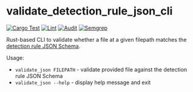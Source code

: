 # validate_detection_rule_json_cli

[![Cargo Test](https://github.com/msayson/validate_detection_rule_json_cli/actions/workflows/test.yaml/badge.svg?branch=main)](https://github.com/msayson/validate_detection_rule_json_cli/actions/workflows/test.yaml) [![Lint](https://github.com/msayson/validate_detection_rule_json_cli/actions/workflows/lint.yaml/badge.svg?branch=main)](https://github.com/msayson/validate_detection_rule_json_cli/actions/workflows/lint.yaml) [![Audit](https://github.com/msayson/validate_detection_rule_json_cli/actions/workflows/audit.yaml/badge.svg?branch=main)](https://github.com/msayson/validate_detection_rule_json_cli/actions/workflows/audit.yaml) [![Semgrep](https://github.com/msayson/validate_detection_rule_json_cli/actions/workflows/semgrep.yaml/badge.svg?branch=main)](https://github.com/msayson/validate_detection_rule_json_cli/actions/workflows/semgrep.yaml)

Rust-based CLI to validate whether a file at a given filepath matches the [detection rule JSON Schema](resources/detection_rule_schema.json).

Usage:
* `validate_json FILEPATH` - validate provided file against the detection rule JSON Schema
* `validate_json --help` - display help message and exit
